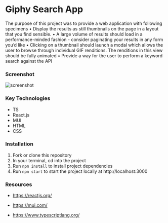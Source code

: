 # Giphy Search App
The purpose of this project was to provide a web application with following specimens
• Display the results as still thumbnails on the page in a layout that you find sensible.
• A large volume of results should load in a performance-minded fashion - consider
paginating your results in any form you’d like
• Clicking on a thumbnail should launch a modal which allows the user to browse
through individual GIF renditions. The renditions in this view should be fully animated
• Provide a way for the user to perform a keyword search against the API
### Screenshot

![screenshot](./00-screenshot.png "screenshot")

### Key Technologies

- TS
- React.js
- MUI
- HTML
- CSS

### Installation

1. Fork or clone this repository
2. In your terminal, cd into the project
4. Run `npm install` to install project dependencies
5. Run `npm start` to start the project locally at http://localhost:3000

### Resources

- https://reactjs.org/

- https://mui.com/

- https://www.typescriptlang.org/
